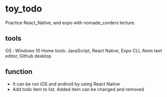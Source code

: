 # toy_todo
Practice React_Native, and expo with nomade_corders lecture.

## tools
OS : Windows 10 Home
tools: JavaScript, React Native, Expo CLI, Atom text editor, Github desktop

## function
- It can be run iOS and android by using React Native
- Add todo item to list. Added item can be changed and removed
